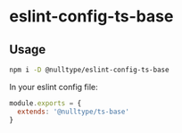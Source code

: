 # eslint-config-ts-base

## Usage

```bash
npm i -D @nulltype/eslint-config-ts-base
```

In your eslint config file:

```js
module.exports = {
  extends: '@nulltype/ts-base'
}
```